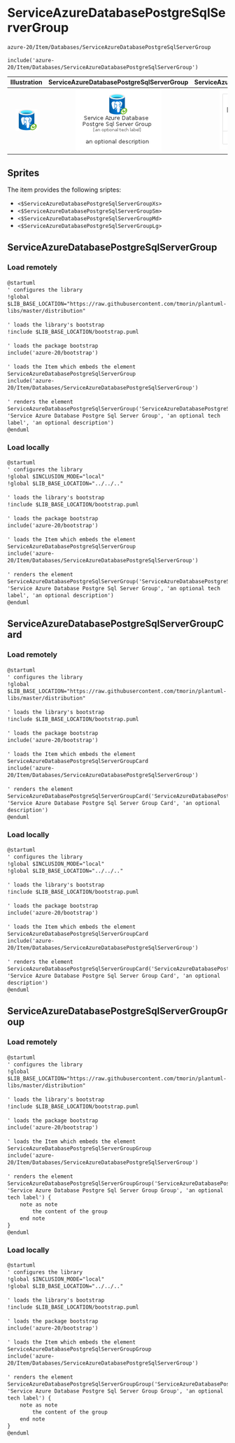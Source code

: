 # ServiceAzureDatabasePostgreSqlServerGroup


```text
azure-20/Item/Databases/ServiceAzureDatabasePostgreSqlServerGroup
```

```text
include('azure-20/Item/Databases/ServiceAzureDatabasePostgreSqlServerGroup')
```



| Illustration | ServiceAzureDatabasePostgreSqlServerGroup | ServiceAzureDatabasePostgreSqlServerGroupCard | ServiceAzureDatabasePostgreSqlServerGroupGroup |
| :---: | :---: | :---: | :---: |
| ![illustration for Illustration](../../../azure-20/Item/Databases/ServiceAzureDatabasePostgreSqlServerGroup.png) | ![illustration for ServiceAzureDatabasePostgreSqlServerGroup](../../../azure-20/Item/Databases/ServiceAzureDatabasePostgreSqlServerGroup.Local.png) | ![illustration for ServiceAzureDatabasePostgreSqlServerGroupCard](../../../azure-20/Item/Databases/ServiceAzureDatabasePostgreSqlServerGroupCard.Local.png) | ![illustration for ServiceAzureDatabasePostgreSqlServerGroupGroup](../../../azure-20/Item/Databases/ServiceAzureDatabasePostgreSqlServerGroupGroup.Local.png) |



## Sprites
The item provides the following sriptes:

- `<$ServiceAzureDatabasePostgreSqlServerGroupXs>`
- `<$ServiceAzureDatabasePostgreSqlServerGroupSm>`
- `<$ServiceAzureDatabasePostgreSqlServerGroupMd>`
- `<$ServiceAzureDatabasePostgreSqlServerGroupLg>`





## ServiceAzureDatabasePostgreSqlServerGroup

### Load remotely
```plantuml
@startuml
' configures the library
!global $LIB_BASE_LOCATION="https://raw.githubusercontent.com/tmorin/plantuml-libs/master/distribution"

' loads the library's bootstrap
!include $LIB_BASE_LOCATION/bootstrap.puml

' loads the package bootstrap
include('azure-20/bootstrap')

' loads the Item which embeds the element ServiceAzureDatabasePostgreSqlServerGroup
include('azure-20/Item/Databases/ServiceAzureDatabasePostgreSqlServerGroup')

' renders the element
ServiceAzureDatabasePostgreSqlServerGroup('ServiceAzureDatabasePostgreSqlServerGroup', 'Service Azure Database Postgre Sql Server Group', 'an optional tech label', 'an optional description')
@enduml
```

### Load locally
```plantuml
@startuml
' configures the library
!global $INCLUSION_MODE="local"
!global $LIB_BASE_LOCATION="../../.."

' loads the library's bootstrap
!include $LIB_BASE_LOCATION/bootstrap.puml

' loads the package bootstrap
include('azure-20/bootstrap')

' loads the Item which embeds the element ServiceAzureDatabasePostgreSqlServerGroup
include('azure-20/Item/Databases/ServiceAzureDatabasePostgreSqlServerGroup')

' renders the element
ServiceAzureDatabasePostgreSqlServerGroup('ServiceAzureDatabasePostgreSqlServerGroup', 'Service Azure Database Postgre Sql Server Group', 'an optional tech label', 'an optional description')
@enduml
```

## ServiceAzureDatabasePostgreSqlServerGroupCard

### Load remotely
```plantuml
@startuml
' configures the library
!global $LIB_BASE_LOCATION="https://raw.githubusercontent.com/tmorin/plantuml-libs/master/distribution"

' loads the library's bootstrap
!include $LIB_BASE_LOCATION/bootstrap.puml

' loads the package bootstrap
include('azure-20/bootstrap')

' loads the Item which embeds the element ServiceAzureDatabasePostgreSqlServerGroupCard
include('azure-20/Item/Databases/ServiceAzureDatabasePostgreSqlServerGroup')

' renders the element
ServiceAzureDatabasePostgreSqlServerGroupCard('ServiceAzureDatabasePostgreSqlServerGroupCard', 'Service Azure Database Postgre Sql Server Group Card', 'an optional description')
@enduml
```

### Load locally
```plantuml
@startuml
' configures the library
!global $INCLUSION_MODE="local"
!global $LIB_BASE_LOCATION="../../.."

' loads the library's bootstrap
!include $LIB_BASE_LOCATION/bootstrap.puml

' loads the package bootstrap
include('azure-20/bootstrap')

' loads the Item which embeds the element ServiceAzureDatabasePostgreSqlServerGroupCard
include('azure-20/Item/Databases/ServiceAzureDatabasePostgreSqlServerGroup')

' renders the element
ServiceAzureDatabasePostgreSqlServerGroupCard('ServiceAzureDatabasePostgreSqlServerGroupCard', 'Service Azure Database Postgre Sql Server Group Card', 'an optional description')
@enduml
```

## ServiceAzureDatabasePostgreSqlServerGroupGroup

### Load remotely
```plantuml
@startuml
' configures the library
!global $LIB_BASE_LOCATION="https://raw.githubusercontent.com/tmorin/plantuml-libs/master/distribution"

' loads the library's bootstrap
!include $LIB_BASE_LOCATION/bootstrap.puml

' loads the package bootstrap
include('azure-20/bootstrap')

' loads the Item which embeds the element ServiceAzureDatabasePostgreSqlServerGroupGroup
include('azure-20/Item/Databases/ServiceAzureDatabasePostgreSqlServerGroup')

' renders the element
ServiceAzureDatabasePostgreSqlServerGroupGroup('ServiceAzureDatabasePostgreSqlServerGroupGroup', 'Service Azure Database Postgre Sql Server Group Group', 'an optional tech label') {
    note as note
        the content of the group
    end note
}
@enduml
```

### Load locally
```plantuml
@startuml
' configures the library
!global $INCLUSION_MODE="local"
!global $LIB_BASE_LOCATION="../../.."

' loads the library's bootstrap
!include $LIB_BASE_LOCATION/bootstrap.puml

' loads the package bootstrap
include('azure-20/bootstrap')

' loads the Item which embeds the element ServiceAzureDatabasePostgreSqlServerGroupGroup
include('azure-20/Item/Databases/ServiceAzureDatabasePostgreSqlServerGroup')

' renders the element
ServiceAzureDatabasePostgreSqlServerGroupGroup('ServiceAzureDatabasePostgreSqlServerGroupGroup', 'Service Azure Database Postgre Sql Server Group Group', 'an optional tech label') {
    note as note
        the content of the group
    end note
}
@enduml
```

